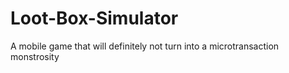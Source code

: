 # Loot-Box-Simulator
A mobile game that will definitely not turn into a microtransaction monstrosity
